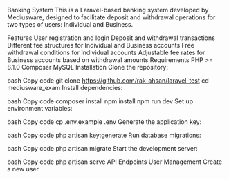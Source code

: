 Banking System
This is a Laravel-based banking system developed by Mediusware, designed to facilitate deposit and withdrawal operations for two types of users: Individual and Business.

Features
User registration and login
Deposit and withdrawal transactions
Different fee structures for Individual and Business accounts
Free withdrawal conditions for Individual accounts
Adjustable fee rates for Business accounts based on withdrawal amounts
Requirements
PHP >= 8.1.0
Composer
MySQL
Installation
Clone the repository:

bash
Copy code
git clone https://github.com/rak-ahsan/laravel-test
cd mediusware_exam
Install dependencies:

bash
Copy code
composer install
npm install
npm run dev
Set up environment variables:

bash
Copy code
cp .env.example .env
Generate the application key:

bash
Copy code
php artisan key:generate
Run database migrations:

bash
Copy code
php artisan migrate
Start the development server:

bash
Copy code
php artisan serve
API Endpoints
User Management
Create a new user
